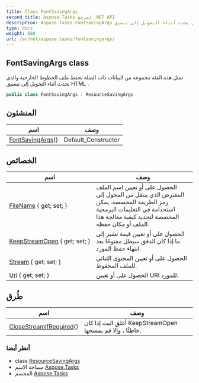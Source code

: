 ```yaml
---
title: Class FontSavingArgs
second_title: Aspose.Tasks لمرجع .NET API
description: Aspose.Tasks.FontSavingArgs فصل. تمثل هذه الفئة مجموعة من البيانات ذات الصلة بحفظ ملف الخطوط الخارجية والذي يحدث أثناء التحويل إلى تنسيق HTML .
type: docs
weight: 680
url: /ar/net/aspose.tasks/fontsavingargs/
---
```

## FontSavingArgs class

تمثل هذه الفئة مجموعة من البيانات ذات الصلة بحفظ ملف الخطوط الخارجية والذي يحدث أثناء التحويل إلى تنسيق HTML .

```csharp
public class FontSavingArgs : ResourceSavingArgs
```

## المنشئون

| اسم | وصف |
| --- | --- |
| [FontSavingArgs](fontsavingargs/)() | Default_Constructor |

## الخصائص

| اسم | وصف |
| --- | --- |
| [FileName](../../aspose.tasks/resourcesavingargs/filename/) { get; set; } | الحصول على أو تعيين اسم الملف المفترض الذي ينتقل من المحول إلى رمز الطريقة المخصصة. يمكن استخدامه في التعليمات البرمجية المخصصة لتحديد كيفية معالجة هذا الملف أو مكان حفظه. |
| [KeepStreamOpen](../../aspose.tasks/resourcesavingargs/keepstreamopen/) { get; set; } | الحصول على أو تعيين قيمة تشير إلى ما إذا كان الدفق سيظل مفتوحًا بعد انتهاء حفظ المورد. |
| [Stream](../../aspose.tasks/resourcesavingargs/stream/) { get; set; } | الحصول على أو تعيين المحتوى الثنائي للملف المحفوظ. |
| [Uri](../../aspose.tasks/resourcesavingargs/uri/) { get; set; } | الحصول على أو تعيين URI للمورد. |

## طُرق

| اسم | وصف |
| --- | --- |
| [CloseStreamIfRequired](../../aspose.tasks/resourcesavingargs/closestreamifrequired/)() | أغلق البث إذا كان KeepStreamOpen خاطئًا ، وإلا قم بمسحها. |

### أنظر أيضا

* class [ResourceSavingArgs](../resourcesavingargs/)
* مساحة الاسم [Aspose.Tasks](../../aspose.tasks/)
* المجسم [Aspose.Tasks](../../)


